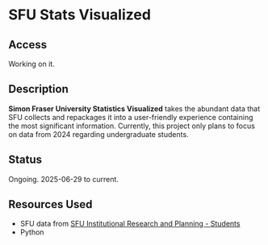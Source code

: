 # SFU Stats Visualized

## Access
Working on it.

## Description
**Simon Fraser University Statistics Visualized** takes the abundant data that SFU collects and repackages it into a user-friendly experience containing the most significant information. Currently, this project only plans to focus on data from 2024 regarding undergraduate students.

## Status
Ongoing. 2025-06-29 to current.

## Resources Used
- SFU data from [SFU Institutional Research and Planning - Students](https://www.sfu.ca/irp/students.html#outcomes)
- Python
